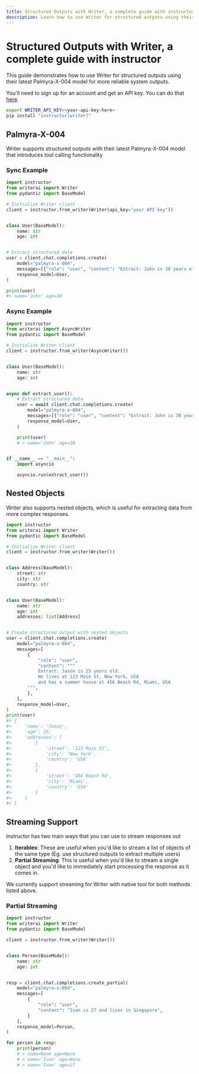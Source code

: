```yaml
---
title: Structured Outputs with Writer, a complete guide with instructor
description: Learn how to use Writer for structured outputs using their latest Palmyra-X-004 model for more reliable system outputs
---
```


# Structured Outputs with Writer, a complete guide with instructor

This guide demonstrates how to use Writer for structured outputs using their latest Palmyra-X-004 model for more reliable system outputs.

You'll need to sign up for an account and get an API key. You can do that [here](https://writer.com).

```bash
export WRITER_API_KEY=<your-api-key-here>
pip install "instructor[writer]"
```

## Palmyra-X-004

Writer supports structured outputs with their latest Palmyra-X-004 model that introduces tool calling functionality

### Sync Example

```python
import instructor
from writerai import Writer
from pydantic import BaseModel

# Initialize Writer client
client = instructor.from_writer(Writer(api_key="your API key"))


class User(BaseModel):
    name: str
    age: int


# Extract structured data
user = client.chat.completions.create(
    model="palmyra-x-004",
    messages=[{"role": "user", "content": "Extract: John is 30 years old"}],
    response_model=User,
)

print(user)
#> name='John' age=30
```

### Async Example

```python
import instructor
from writerai import AsyncWriter
from pydantic import BaseModel

# Initialize Writer client
client = instructor.from_writer(AsyncWriter())


class User(BaseModel):
    name: str
    age: int


async def extract_user():
    # Extract structured data
    user = await client.chat.completions.create(
        model="palmyra-x-004",
        messages=[{"role": "user", "content": "Extract: John is 30 years old"}],
        response_model=User,
    )

    print(user)
    # > name='John' age=30


if __name__ == "__main__":
    import asyncio

    asyncio.run(extract_user())
```

## Nested Objects

Writer also supports nested objects, which is useful for extracting data from more complex responses.

```python
import instructor
from writerai import Writer
from pydantic import BaseModel

# Initialize Writer client
client = instructor.from_writer(Writer())


class Address(BaseModel):
    street: str
    city: str
    country: str


class User(BaseModel):
    name: str
    age: int
    addresses: list[Address]


# Create structured output with nested objects
user = client.chat.completions.create(
    model="palmyra-x-004",
    messages=[
        {
            "role": "user",
            "content": """
            Extract: Jason is 25 years old.
            He lives at 123 Main St, New York, USA
            and has a summer house at 456 Beach Rd, Miami, USA
        """,
        },
    ],
    response_model=User,
)
print(user)
#> {
#>     'name': 'Jason',
#>     'age': 25,
#>     'addresses': [
#>         {
#>             'street': '123 Main St',
#>             'city': 'New York',
#>             'country': 'USA'
#>         },
#>         {
#>             'street': '456 Beach Rd',
#>             'city': 'Miami',
#>             'country': 'USA'
#>         }
#>     ]
#> }
```

## Streaming Support

Instructor has two main ways that you can use to stream responses out

1. **Iterables**: These are useful when you'd like to stream a list of objects of the same type (Eg. use structured outputs to extract multiple users)
2. **Partial Streaming**: This is useful when you'd like to stream a single object and you'd like to immediately start processing the response as it comes in.

We currently support streaming for Writer with native tool for both methods listed above.

### Partial Streaming

```python
import instructor
from writerai import Writer
from pydantic import BaseModel

client = instructor.from_writer(Writer())


class Person(BaseModel):
    name: str
    age: int


resp = client.chat.completions.create_partial(
    model="palmyra-x-004",
    messages=[
        {
            "role": "user",
            "content": "Ivan is 27 and lives in Singapore",
        }
    ],
    response_model=Person,
)

for person in resp:
    print(person)
    # > name=None age=None
    # > name='Ivan' age=None
    # > name='Ivan' age=27
```
